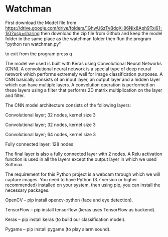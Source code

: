 # Watchman
First download the Model file from https://drive.google.com/drive/folders/1GhwU6zTvBdgX-86NIx8Aph9Txi61-1iG?usp=sharing
then download the zip file from Github and keep the model folder in the same place as the watchman folder 
then Run the program 
"python run watchman.py"

to exit from the program press q

The model we used is built with Keras using Convolutional Neural Networks (CNN). A convolutional neural network is a special type of deep neural network which performs extremely well for image classification purposes. A CNN basically consists of an input layer, an output layer and a hidden layer which can have multiple layers. A convolution operation is performed on these layers using a filter that performs 2D matrix multiplication on the layer and filter.

The CNN model architecture consists of the following layers:

Convolutional layer; 32 nodes, kernel size 3

Convolutional layer; 32 nodes, kernel size 3

Convolutional layer; 64 nodes, kernel size 3

Fully connected layer; 128 nodes

The final layer is also a fully connected layer with 2 nodes. A Relu activation function is used in all the layers except the output layer in which we used Softmax.

The requirement for this Python project is a webcam through which we will capture images. You need to have Python (3.7 version or higher recommended) installed on your system, then using pip, you can install the necessary packages.

OpenCV – pip install opencv-python (face and eye detection).

TensorFlow – pip install tensorflow (keras uses TensorFlow as backend).

Keras – pip install keras (to build our classification model).

Pygame – pip install pygame (to play alarm sound).
